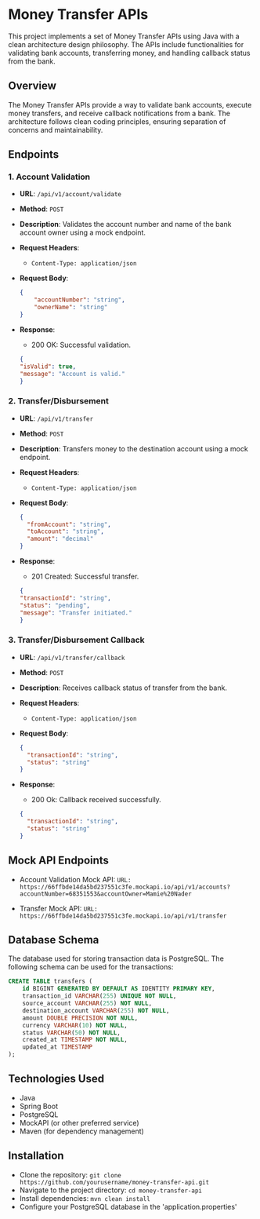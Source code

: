 # Money Transfer APIs

This project implements a set of Money Transfer APIs using Java with a clean architecture design philosophy. The APIs include functionalities for validating bank accounts, transferring money, and handling callback status from the bank.

## Overview

The Money Transfer APIs provide a way to validate bank accounts, execute money transfers, and receive callback notifications from a bank. The architecture follows clean coding principles, ensuring separation of concerns and maintainability.

## Endpoints

### 1. Account Validation

- **URL**: `/api/v1/account/validate`
- **Method**: `POST`
- **Description**: Validates the account number and name of the bank account owner using a mock endpoint.
  
- **Request Headers**:
  - `Content-Type: application/json`

- **Request Body**:
  ```json
  {
      "accountNumber": "string",
      "ownerName": "string"
  }
  ```

- **Response**:
    * 200 OK: Successful validation.
    ```json
    {
    "isValid": true,
    "message": "Account is valid."
    }
    ```

### 2. Transfer/Disbursement

- **URL**: `/api/v1/transfer`
- **Method**: `POST`
- **Description**: Transfers money to the destination account using a mock endpoint.
  
- **Request Headers**:
  - `Content-Type: application/json`

- **Request Body**:
  ```json
  {
    "fromAccount": "string",
    "toAccount": "string",
    "amount": "decimal"
  }
  ```

- **Response**:
    * 201 Created: Successful transfer.
    ```json
    {
    "transactionId": "string",
    "status": "pending",
    "message": "Transfer initiated."
    }
    ```

### 3. Transfer/Disbursement Callback

- **URL**: `/api/v1/transfer/callback`
- **Method**: `POST`
- **Description**: Receives callback status of transfer from the bank.
  
- **Request Headers**:
  - `Content-Type: application/json`

- **Request Body**:
  ```json
  {
    "transactionId": "string",
    "status": "string"
  }
  ```

- **Response**:
    * 200 Ok: Callback received successfully.
    ```json
    {
      "transactionId": "string",
      "status": "string"
    }
    ```

## Mock API Endpoints
- Account Validation Mock API: `URL: https://66ffbde14da5bd237551c3fe.mockapi.io/api/v1/accounts?accountNumber=68351553&accountOwner=Mamie%20Nader`

- Transfer Mock API: `URL: https://66ffbde14da5bd237551c3fe.mockapi.io/api/v1/transfer`

## Database Schema
The database used for storing transaction data is PostgreSQL. The following schema can be used for the transactions:
```sql
CREATE TABLE transfers (
    id BIGINT GENERATED BY DEFAULT AS IDENTITY PRIMARY KEY,
    transaction_id VARCHAR(255) UNIQUE NOT NULL,
    source_account VARCHAR(255) NOT NULL,
    destination_account VARCHAR(255) NOT NULL,
    amount DOUBLE PRECISION NOT NULL,
    currency VARCHAR(10) NOT NULL,
    status VARCHAR(50) NOT NULL,
    created_at TIMESTAMP NOT NULL,
    updated_at TIMESTAMP
);
```

## Technologies Used
- Java
- Spring Boot
- PostgreSQL
- MockAPI (or other preferred service)
- Maven (for dependency management)

## Installation
- Clone the repository: `git clone https://github.com/yourusername/money-transfer-api.git`
- Navigate to the project directory: `cd money-transfer-api`
- Install dependencies: `mvn clean install`
- Configure your PostgreSQL database in the 'application.properties'
